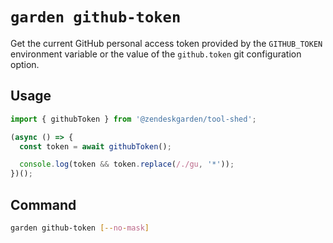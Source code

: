 # `garden github-token`

Get the current GitHub personal access token provided by the `GITHUB_TOKEN`
environment variable or the value of the `github.token` git configuration
option.

## Usage

```ts
import { githubToken } from '@zendeskgarden/tool-shed';

(async () => {
  const token = await githubToken();

  console.log(token && token.replace(/./gu, '*'));
})();
```

## Command

```sh
garden github-token [--no-mask]
```
